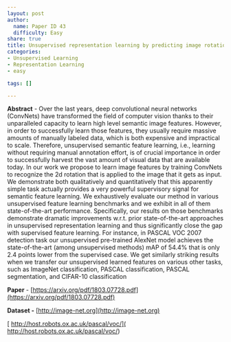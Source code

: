 ```yaml
---
layout: post
author:
  name: Paper ID 43
  difficulty: Easy
share: true
title: Unsupervised representation learning by predicting image rotations
categories:
- Unsupervised Learning
- Representation Learning
- easy

tags: []

---
```

**Abstract** - Over the last years, deep convolutional neural networks (ConvNets) have transformed the field of computer vision thanks to their unparalleled capacity to learn high level semantic image features. However, in order to successfully learn those features, they usually require massive amounts of manually labeled data, which is both expensive and impractical to scale. Therefore, unsupervised semantic feature learning, i.e., learning without requiring manual annotation effort, is of crucial importance in order to successfully harvest the vast amount of visual data that are available today. In our work we propose to learn image features by training ConvNets to recognize the 2d rotation that is applied to the image that it gets as input. We demonstrate both qualitatively and quantitatively that this apparently simple task actually provides a very powerful supervisory signal for semantic feature learning. We exhaustively evaluate our method in various unsupervised feature learning benchmarks and we exhibit in all of them state-of-the-art performance. Specifically, our results on those benchmarks demonstrate dramatic improvements w.r.t. prior state-of-the-art approaches in unsupervised representation learning and thus significantly close the gap with supervised feature learning. For instance, in PASCAL VOC 2007 detection task our unsupervised pre-trained AlexNet model achieves the state-of-the-art (among unsupervised methods) mAP of 54.4% that is only 2.4 points lower from the supervised case. We get similarly striking results when we transfer our unsupervised learned features on various other tasks, such as ImageNet classification, PASCAL classification, PASCAL segmentation, and CIFAR-10 classification

**Paper** - [https://arxiv.org/pdf/1803.07728.pdf](https://arxiv.org/pdf/1803.07728.pdf)

**Dataset -** [http://image-net.org](http://image-net.org)

[ http://host.robots.ox.ac.uk/pascal/voc/]( http://host.robots.ox.ac.uk/pascal/voc/)
    